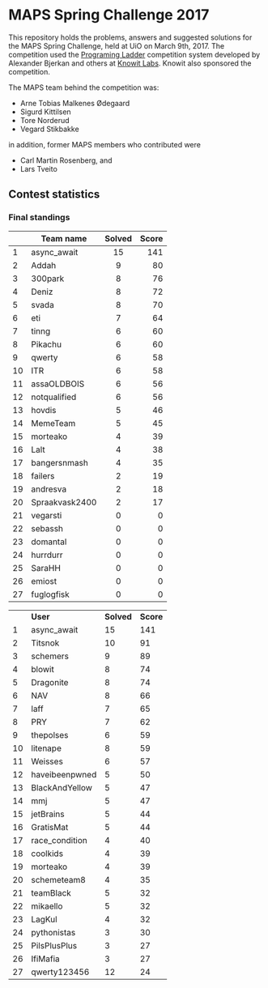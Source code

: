 # MAPS Spring Challenge 2017

This repository holds the problems, answers and suggested
solutions for the MAPS Spring Challenge, held at UiO on
March 9th, 2017. The competition used the
[Programing Ladder](https://github.com/alexanbj/programming-ladder) competition
system developed by Alexander Bjerkan and others at
[Knowit Labs](http://www.knowit.no/).
Knowit also sponsored the competition.

The MAPS team behind the competition was:

* Arne Tobias Malkenes Ødegaard
* Sigurd Kittilsen
* Tore Norderud
* Vegard Stikbakke

in addition, former MAPS members who contributed were

* Carl Martin Rosenberg, and
* Lars Tveito

## Contest statistics

### Final standings

|   | Team name     | Solved | Score |
|---| ------------- |:------:| -----:|
| 1 | async_await   | 15     | 141 |
| 2 | Addah   | 9     | 80 |
| 3 | 300park   | 8     | 76 |
| 4 | Deniz   | 8     | 72 |
| 5 | svada   | 8     | 70 |
| 6 | eti   | 7     | 64 |
| 7 | tinng   | 6     | 60 |
| 8 | Pikachu   | 6     | 60 |
| 9 | qwerty   | 6     | 58 |
| 10 | ITR   | 6     | 58 |
| 11 | assaOLDBOIS   | 6     | 56 |
| 12 | notqualified   | 6     | 56 |
| 13 | hovdis   | 5     | 46 |
| 14 | MemeTeam   | 5     | 45 |
| 15 | morteako   | 4     | 39 |
| 16 | Lalt   | 4     | 38 |
| 17 | bangersnmash   | 4     | 35 |
| 18 | failers   | 2     | 19 |
| 19 | andresva   | 2     | 18 |
| 20 | Spraakvask2400   | 2     | 17 |
| 21 | vegarsti   | 0     | 0 |
| 22 | sebassh   | 0     | 0 |
| 23 | domantal   | 0     | 0 |
| 24 | hurrdurr   | 0     | 0 |
| 25 | SaraHH   | 0     | 0 |
| 26 | emiost   | 0     | 0 |
| 27 | fuglogfisk   | 0     | 0 |



<table>
<tr>
<td></td>
<td><b>User</b></td>
<td><b>Solved</b></td>
<td><b>Score</b></td>
</tr>
<tr>
<td>1</td>
<td>async_await</td>
<td>15</td>
<td>141</td>
</tr>
<tr>
<td>2</td>
<td>Titsnok</td>
<td>10</td>
<td>91</td>
</tr>
<tr>
<td>3</td>
<td>schemers</td>
<td>9</td>
<td>89</td>
</tr>
<tr>
<td>4</td>
<td>blowit</td>
<td>8</td>
<td>74</td>
</tr>
<tr>
<td>5</td>
<td>Dragonite</td>
<td>8</td>
<td>74</td>
</tr>
<tr>
<td>6</td>
<td>NAV</td>
<td>8</td>
<td>66</td>
</tr>
<tr>
<td>7</td>
<td>laff</td>
<td>7</td>
<td>65</td>
</tr>
<tr>
<td>8</td>
<td>PRY</td>
<td>7</td>
<td>62</td>
</tr>
<tr>
<td>9</td>
<td>thepolses</td>
<td>6</td>
<td>59</td>
</tr>
<tr>
<td>10</td>
<td>litenape</td>
<td>8</td>
<td>59</td>
</tr>
<tr>
<td>11</td>
<td>Weisses</td>
<td>6</td>
<td>57</td>
</tr>
<tr>
<td>12</td>
<td>haveibeenpwned</td>
<td>5</td>
<td>50</td>
</tr>
<tr>
<td>13</td>
<td>BlackAndYellow</td>
<td>5</td>
<td>47</td>
</tr>
<tr>
<td>14</td>
<td>mmj</td>
<td>5</td>
<td>47</td>
</tr>
<tr>
<td>15</td>
<td>jetBrains</td>
<td>5</td>
<td>44</td>
</tr>
<tr>
<td>16</td>
<td>GratisMat</td>
<td>5</td>
<td>44</td>
</tr>
<tr>
<td>17</td>
<td>race_condition</td>
<td>4</td>
<td>40</td>
</tr>
<tr>
<td>18</td>
<td>coolkids</td>
<td>4</td>
<td>39</td>
</tr>
<tr>
<td>19</td>
<td>morteako</td>
<td>4</td>
<td>39</td>
</tr>
<tr>
<td>20</td>
<td>schemeteam8</td>
<td>4</td>
<td>35</td>
</tr>
<tr>
<td>21</td>
<td>teamBlack</td>
<td>5</td>
<td>32</td>
</tr>
<tr>
<td>22</td>
<td>mikaello</td>
<td>5</td>
<td>32</td>
</tr>
<tr>
<td>23</td>
<td>LagKul</td>
<td>4</td>
<td>32</td>
</tr>
<tr>
<td>24</td>
<td>pythonistas</td>
<td>3</td>
<td>30</td>
</tr>
<tr>
<td>25</td>
<td>PilsPlusPlus</td>
<td>3</td>
<td>27</td>
</tr>
<tr>
<td>26</td>
<td>IfiMafia</td>
<td>3</td>
<td>27</td>
</tr>
<tr>
<td>27</td>
<td>qwerty123456</td>
<td>12</td>
<td>24</td>
</tr>
</table>
